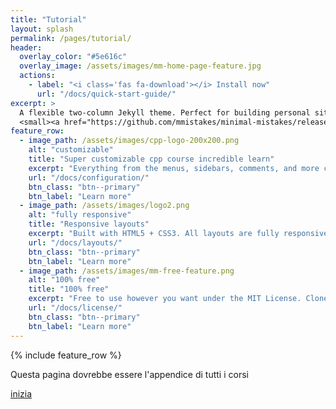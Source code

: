 ```yaml
---
title: "Tutorial"
layout: splash
permalink: /pages/tutorial/
header:
  overlay_color: "#5e616c"
  overlay_image: /assets/images/mm-home-page-feature.jpg
  actions:
    - label: "<i class='fas fa-download'></i> Install now"
      url: "/docs/quick-start-guide/"
excerpt: >
  A flexible two-column Jekyll theme. Perfect for building personal sites, blogs, and portfolios.<br />
  <small><a href="https://github.com/mmistakes/minimal-mistakes/releases/tag/4.21.0">Latest release v4.21.0</a></small>
feature_row:
  - image_path: /assets/images/cpp-logo-200x200.png
    alt: "customizable"
    title: "Super customizable cpp course incredible learn"
    excerpt: "Everything from the menus, sidebars, comments, and more can be configured or set with YAML Front Matter. learn about cpp class and cpp standard for automotive system or embedded io programming languages"
    url: "/docs/configuration/"
    btn_class: "btn--primary"
    btn_label: "Learn more"
  - image_path: /assets/images/logo2.png
    alt: "fully responsive"
    title: "Responsive layouts"
    excerpt: "Built with HTML5 + CSS3. All layouts are fully responsive with helpers to augment your content."
    url: "/docs/layouts/"
    btn_class: "btn--primary"
    btn_label: "Learn more"
  - image_path: /assets/images/mm-free-feature.png
    alt: "100% free"
    title: "100% free"
    excerpt: "Free to use however you want under the MIT License. Clone it, fork it, customize it... whatever!"
    url: "/docs/license/"
    btn_class: "btn--primary"
    btn_label: "Learn more"      
---
```


{% include feature_row %}

Questa pagina dovrebbe essere l'appendice di tutti i corsi

[inizia](/python/index)

